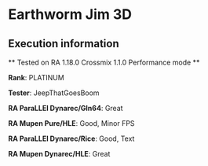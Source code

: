 # Earthworm Jim 3D 

## Execution information


** Tested on RA 1.18.0 Crossmix 1.1.0 Performance mode **


**Rank**: PLATINUM


**Tester**: JeepThatGoesBoom



**RA ParaLLEl Dynarec/Gln64**: Great


**RA Mupen Pure/HLE**: Good, Minor FPS


**RA ParaLLEl Dynarec/Rice**: Good, Text


**RA Mupen Dynarec/HLE**: Great